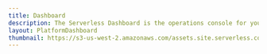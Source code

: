 ```yaml
---
title: Dashboard
description: The Serverless Dashboard is the operations console for your Serverless architecture. Everything you need to onboard teams and move fast, safely.
layout: PlatformDashboard
thumbnail: https://s3-us-west-2.amazonaws.com/assets.site.serverless.com/logos/serverless-square-icon-text.png
---
```

